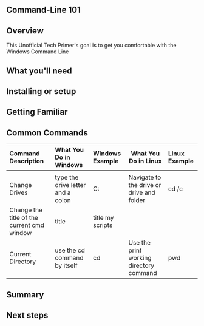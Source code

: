 ## Command-Line 101

## Overview
This Unofficial Tech Primer's goal is to get you comfortable with the Windows Command Line

## What you'll need

## Installing or setup

## Getting Familiar


## Common Commands

| Command Description                        | What You Do in Windows            | Windows Example  | What You Do in Linux                      | Linux Example |
|:-------------------------------------------|:----------------------------------|:-----------------|-------------------------------------------|:--------------|
|                                            |                                   |                  |                                           |               |
| Change Drives                              | type the drive letter and a colon | C:               | Navigate to the drive or drive and folder | cd /c         |
| Change the title of the current cmd window | title                             | title my scripts |                                           |               |
| Current Directory                          | use the cd command by itself      | cd               | Use the print working directory command   | pwd           |

## Summary

## Next steps
